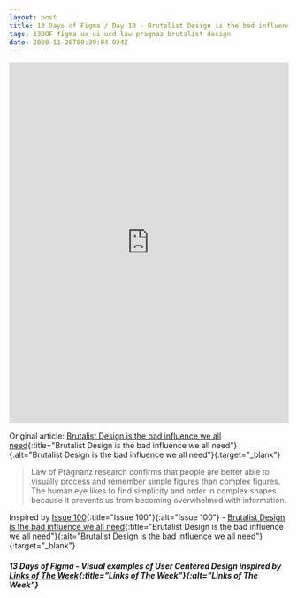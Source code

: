 ```yaml
---
layout: post
title: 13 Days of Figma / Day 10 - Brutalist Design is the bad influence we all need
tags: 13DOF figma ux ui ucd law pragnaz brutalist design
date: 2020-11-26T09:39:04.924Z
---
```

<iframe style="border: 1px solid rgba(0, 0, 0, 0.1);" width="100%" height="650" src="https://www.figma.com/embed?embed_host=share&url=https%3A%2F%2Fwww.figma.com%2Fproto%2FiJowybCISEyGGEUoDACtPm%2F13-Days-of-Figma-Day-10%3Fnode-id%3D1%253A148%26viewport%3D314%252C183%252C0.25%26scaling%3Dmin-zoom" allowfullscreen></iframe>

Original article: [Brutalist Design is the bad influence we all need](https://www.imaginarycloud.com/blog/why-we-need-web-brutalism/){:title="Brutalist Design is the bad influence we all need"}{:alt="Brutalist Design is the bad influence we all need"}{:target="_blank"}

> Law of Prägnanz research confirms that people are better able to visually process and remember simple figures than complex figures. The human eye likes to find simplicity and order in complex shapes because it prevents us from becoming overwhelmed with information. 

Inspired by [Issue 100](/issue-100-13-april-2018-brutalist-design-graphic-artist-illustration/){:title="Issue 100"}{:alt="Issue 100"} - [Brutalist Design is the bad influence we all need](https://www.imaginarycloud.com/blog/why-we-need-web-brutalism/){:title="Brutalist Design is the bad influence we all need"}{:alt="Brutalist Design is the bad influence we all need"}{:target="_blank"}

##### 13 Days of Figma - Visual examples of User Centered Design inspired by [Links of The Week](/archive/){:title="Links of The Week"}{:alt="Links of The Week"}